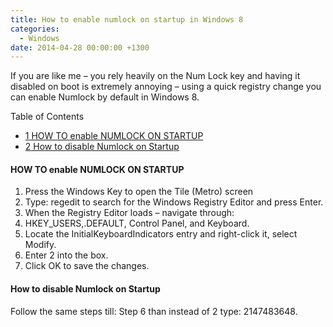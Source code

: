 ```yaml
---
title: How to enable numlock on startup in Windows 8
categories:
  - Windows
date: 2014-04-28 00:00:00 +1300
---
```

If you are like me – you rely heavily on the Num Lock key and having it disabled on boot is extremely annoying – using a quick registry change you can enable Numlock by default in Windows 8.

<div id="toc_container" class="no_bullets">
  <p class="toc_title">
    Table of Contents
  </p>
  
  <ul class="toc_list">
    <li>
      <a href="#HOW_TO_enableNUMLOCK_ON_STARTUP"><span class="toc_number toc_depth_1">1</span> HOW TO enable NUMLOCK ON STARTUP</a>
    </li>
    <li>
      <a href="#How_to_disable_Numlock_on_Startup"><span class="toc_number toc_depth_1">2</span> How to disable Numlock on Startup</a>
    </li>
  </ul>
</div>

#### <span id="HOW_TO_enableNUMLOCK_ON_STARTUP">HOW TO enable NUMLOCK ON STARTUP</span>

  1. Press the Windows Key to open the Tile (Metro) screen
  2. Type: regedit to search for the Windows Registry Editor and press Enter.
  3. When the Registry Editor loads &#8211; navigate through:
  4. HKEY_USERS,.DEFAULT, Control Panel, and Keyboard.
  5. Locate the InitialKeyboardIndicators entry and right-click it, select Modify.
  6. Enter 2 into the box.
  7. Click OK to save the changes.


#### <span id="How_to_disable_Numlock_on_Startup">How to disable Numlock on Startup</span>

Follow the same steps till: Step 6 than instead of 2 type: 2147483648.
